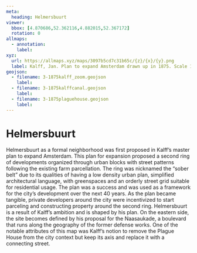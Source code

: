 ```yaml
---
meta:
  heading: Helmersbuurt
viewer:
  bbox: [4.870686,52.362116,4.882015,52.367172]
  rotation: 0
allmaps:
  - annotation:
    label: 
xyz:
  url: https://allmaps.xyz/maps/3097b5cd7c31b65c/{z}/{x}/{y}.png
  label: Kalff, Jan. Plan to expand Amsterdam drawn up in 1875. Scale 1:7500. Stadsarchief Amsterdam. Originally published by JC Loman Jr. Two types of maps were made of the expansion plan that the Director of Public Works J. Kalff designed in 1875 a large overview map (SAA 10035/462) and the smaller version described here. 1875-76. Accessed Oct 2023.
geojson: 
  - filename: 3-1875kalff_zoom.geojson
    label: 
  - filename: 3-1875kalffcanal.geojson
    label: 
  - filename: 3-1875plaguehouse.geojson
    label: 
---
```

# Helmersbuurt
Helmersbuurt as a formal neighborhood was first proposed in Kalff’s master plan to expand Amsterdam. This plan for expansion proposed a second ring of developments organized through urban blocks with street patterns following the existing farm parcellation. The ring was nicknamed the “sober belt” due to its qualities of having a low density urban plan, simplified architectural language, with greenspaces and an orderly street grid suitable for residential usage. The plan was a success and was used as a framework for the city’s development over the next 40 years. As the plan became tangible, private developers around the city were incentivized to start parceling and constructing property around the second ring. Helmersbuurt is a result of Kalff’s ambition and is shaped by his plan. On the eastern side, the site becomes defined by his proposal for the Naasaukade, a boulevard that runs along the geography of the former defense works. One of the notable attributes of this map was Kalff’s notion to remove the Plague House from the city context but keep its axis and replace it with a connecting street.